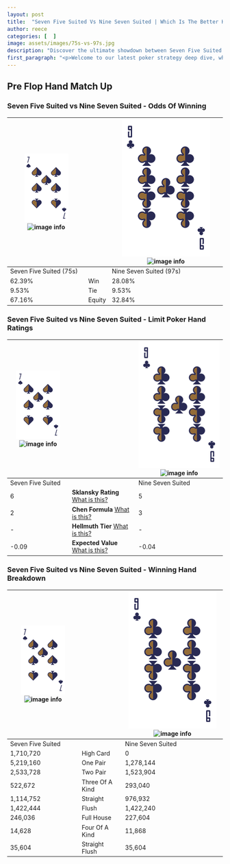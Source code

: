 ```yaml
---
layout: post
title:  "Seven Five Suited Vs Nine Seven Suited | Which Is The Better Hand In Poker? A Complete Guide"
author: reece
categories: [  ]
image: assets/images/75s-vs-97s.jpg
description: "Discover the ultimate showdown between Seven Five Suited and Nine Seven Suited in poker! Uncover the odds, strategies, and scenarios where one hand triumphs over the other. Get ready to up your poker game with this thrilling analysis."
first_paragraph: "<p>Welcome to our latest poker strategy deep dive, where we're pitting two distinct hands against each other in a high-stakes showdown: Seven Five Suited vs Nine Seven Suited.</p><p>In the dynamic world of poker, every decision counts, and knowing which hand holds the upper hand is key to your success at the table.</p><p>In this article, we'll dissect these two hands, explore the scenarios where one dominates the other, and equip you with the knowledge to make strategic choices that can tip the odds in your favor.</p><p>Get ready to unravel the intriguing dynamics of these poker hands and elevate your game to new heights.</p>"
---
```




[comment]: # (sp0)

## Pre Flop Hand Match Up

<div class="table hand-ratings" markdown="1"> 



### Seven Five Suited vs Nine Seven Suited - Odds Of Winning


    
| ![image info](assets/images/hand1/7.png) ![image info](assets/images/hand1/5s.png) |  | ![image info](assets/images/hand2/9.png) ![image info](assets/images/hand2/7s.png) |
| -------- | -------- | -------- |
| Seven Five Suited (75s) |  | Nine Seven Suited (97s) |
| 62.39% | Win | 28.08% |
| 9.53% | Tie | 9.53% |
| 67.16% | Equity | 32.84% |




[comment]: # (sp1)



### Seven Five Suited vs Nine Seven Suited - Limit Poker Hand Ratings


    
| ![image info](assets/images/hand1/7.png) ![image info](assets/images/hand1/5s.png) |  | ![image info](assets/images/hand2/9.png) ![image info](assets/images/hand2/7s.png) |
| -------- | -------- | -------- |
| Seven Five Suited |  | Nine Seven Suited |
| 6 | **Sklansky Rating** [What is this?](/sklansky-rating-explained) | 5 |
| 2 | **Chen Formula** [What is this?](/chen-formula-explained) | 3 |
| - | **Hellmuth Tier** [What is this?](/Hellmuth-tier-explained) | - |
| -0.09 | **Expected Value** [What is this?](/expected-value-explained) | -0.04 |




[comment]: # (sp2)



### Seven Five Suited vs Nine Seven Suited - Winning Hand Breakdown


    
| ![image info](assets/images/hand1/7.png) ![image info](assets/images/hand1/5s.png) |  | ![image info](assets/images/hand2/9.png) ![image info](assets/images/hand2/7s.png) |
| -------- | -------- | -------- |
| Seven Five Suited |  | Nine Seven Suited |
| 1,710,720 | High Card | 0 |
| 5,219,160 | One Pair | 1,278,144 |
| 2,533,728 | Two Pair | 1,523,904 |
| 522,672 | Three Of A Kind | 293,040 |
| 1,114,752 | Straight | 976,932 |
| 1,422,444 | Flush | 1,422,240 |
| 246,036 | Full House | 227,604 |
| 14,628 | Four Of A Kind | 11,868 |
| 35,604 | Straight Flush | 35,604 |




[comment]: # (sp3)



</div>

[comment]: # (sp4)



[comment]: # (sp5)

